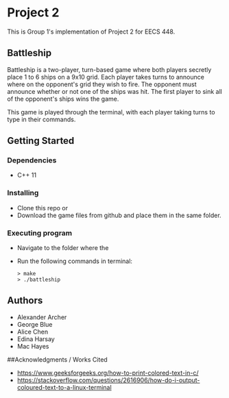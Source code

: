 # Project 2

This is Group 1's implementation of Project 2 for EECS 448. 

## Battleship

Battleship is a two-player, turn-based game where both players secretly place 1 to 6 ships on a 9x10 grid. Each player takes turns to announce where on the opponent's grid they wish to fire. The opponent must announce whether or not one of the ships was hit. The first player to sink all of the opponent's ships wins the game.

This game is played through the terminal, with each player taking turns to type in their commands.

## Getting Started

### Dependencies

* C++ 11

### Installing

* Clone this repo or
* Download the game files from github and place them in the same folder.

### Executing program

* Navigate to the folder where the 

* Run the following commands in terminal:

  ```
  > make
  > ./battleship
  ```

## Authors

- Alexander Archer
- George Blue
- Alice Chen
- Edina Harsay
- Mac Hayes

##Acknowledgments / Works Cited

- https://www.geeksforgeeks.org/how-to-print-colored-text-in-c/
- https://stackoverflow.com/questions/2616906/how-do-i-output-coloured-text-to-a-linux-terminal
